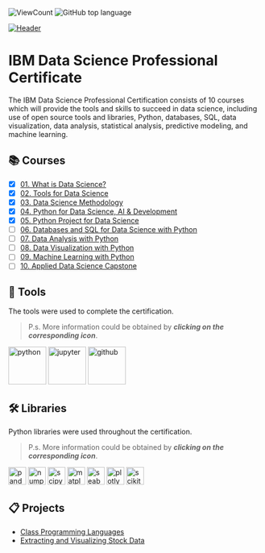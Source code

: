 ![ViewCount](https://views.whatilearened.today/views/github/adam951502/IBM_Data_Science_Professional_Certification.svg?cache=remove)
![GitHub top language](https://img.shields.io/github/languages/top/adam951502/IBM_Data_Science_Professional_Certificate?style=flat)

[![Header](https://user-images.githubusercontent.com/52702712/197857942-3ef1eb26-d9a6-4930-b430-326afcbb8d3f.png)](https://www.coursera.org/professional-certificates/ibm-data-science)



# IBM Data Science Professional Certificate

The IBM Data Science Professional Certification consists of 10 courses which will provide the tools and skills to succeed in data science, including use of open source tools and libraries, Python, databases, SQL, data visualization, data analysis, statistical analysis, predictive modeling, and machine learning.




## :books: Courses
- [x] [01. What is Data Science?](01.%20What%20is%20Data%20Science/)
- [x] [02. Tools for Data Science](02.%20Tools%20for%20Data%20Science/)
- [x] [03. Data Science Methodology](03.%20Data%20Science%20Methodology)
- [x] [04. Python for Data Science, AI & Development](04.%20Python%20for%20Data%20Science%2C%20AI%20%26%20Development/)
- [x] [05. Python Project for Data Science](05.%20Python%20Project%20for%20Data%20Science/)
- [ ] [06. Databases and SQL for Data Science with Python](06.%20Databases%20and%20SQL%20for%20Data%20Science%20with%20Python/)
- [ ] [07. Data Analysis with Python](07.%20Data%20Analysis%20with%20Python/)
- [ ] [08. Data Visualization with Python](08.%20Data%20Visualization%20with%20Python/)
- [ ] [09. Machine Learning with Python](09.%20Machine%20Learning%20with%20Python/)
- [ ] [10. Applied Data Science Capstone](10.%20Applied%20Data%20Science%20Capstone/)

## :toolbox: Tools
The tools were used to complete the certification.
>P.s. More information could be obtained by ___clicking on the corresponding icon___.  

[<img src="https://user-images.githubusercontent.com/52702712/198737283-f27df526-5d1f-41c9-b259-2cb5be49e988.png" height="75" alt="python">](https://www.w3schools.com/python/)
[<img src="https://user-images.githubusercontent.com/52702712/198736730-54c64a0c-4d21-4cc6-95c7-2bdc532829a6.png" height="75" alt="jupyter">](https://docs.jupyter.org/en/latest/#)
[<img src="https://user-images.githubusercontent.com/52702712/198736642-4996fa57-8f26-4e00-911f-9d307859cc4d.png" height="75" alt="github">](https://rogerdudler.github.io/git-guide/index.html)


## :hammer_and_wrench: Libraries
Python libraries were used throughout the certification.
>P.s. More information could be obtained by ___clicking on the corresponding icon___.  

[<img  src="https://user-images.githubusercontent.com/52702712/198739637-39f657d8-f8ce-449a-9ec4-df70abca3a9f.png" alt="pandas" height="35">](https://pandas.pydata.org/)
[<img  src="https://user-images.githubusercontent.com/52702712/198732726-4ddf12d8-7124-4df5-a013-5bbf5339b3db.png" alt="numpy" height="35">](https://numpy.org/)
[<img  src="https://user-images.githubusercontent.com/52702712/198732854-5d10cb9c-b937-4d59-b899-d056b671335b.png" alt="scipy" height="35">](https://scipy.org/)
[<img  src="https://user-images.githubusercontent.com/52702712/198739523-ff8901c4-e4dd-4a5a-b328-61112f6f0cb1.svg" alt="matplotlib" height="35">](https://matplotlib.org/)
[<img  src="https://user-images.githubusercontent.com/52702712/198739517-8c52f4b9-bc44-4505-b915-01ebf36c3904.svg" alt="seaborn" height="35">](https://seaborn.pydata.org/)
[<img  src="https://user-images.githubusercontent.com/52702712/198739496-c87c3325-45a9-42c7-8d22-31c5ff2e8ac2.png" alt="plotly" height="35">](https://plotly.com/)
[<img  src="https://user-images.githubusercontent.com/52702712/198739729-c8b39e46-9c8f-41a4-864a-6b55ed9fd164.png" alt="scikit-learn" height="35">](https://scikit-learn.org/stable/)


## :clipboard: Projects
- [Class Programming Languages](https://github.com/adam951502/IBM_Data_Science_Professional_Certificate/blob/main/02.%20Tools%20for%20Data%20Science/Final%20Assignment/Tools%20for%20Data%20Science%20Assignment%20.ipynb)
- [Extracting and Visualizing Stock Data](https://github.com/adam951502/IBM_Data_Science_Professional_Certificate/blob/d7cc04dc216356099094182e08964e8e10cb51bd/05.%20Python%20Project%20for%20Data%20Science/Final%20Assignment/Final%20Assignment.ipynb)
